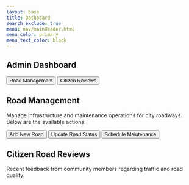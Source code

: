 ```yaml
---
layout: base
title: Dashboard
search_exclude: true
menu: nav/mainHeader.html
menu_color: primary
menu_text_color: black
---
```


<div class="flex min-h-screen bg-[{{site.colors.background}}]">
  <!-- Sidebar -->
  <aside class="w-64 bg-white border-r border-gray-200 p-6 shadow-lg">
    <h2 class="text-3xl font-semibold text-[{{site.colors.primary}}] mb-10">Admin Dashboard</h2>
    <nav class="flex flex-col space-y-4">
      <button
        class="text-left px-5 py-3 bg-[{{site.colors.secondary}}] hover:bg-[{{site.colors.secondary-hover}}] text-white font-semibold rounded-md shadow-md transition-all"
        onclick="showSection('road-management')"
      >
        Road Management
      </button>
      <button
        class="text-left px-5 py-3 bg-[{{site.colors.secondary}}] hover:bg-[{{site.colors.secondary-hover}}] text-white font-semibold rounded-md shadow-md transition-all"
        onclick="showSection('resident-reviews')"
      >
        Citizen Reviews
      </button>
    </nav>
  </aside>

  <!-- Main Content -->
  <main class="flex-1 p-10 overflow-y-auto bg-[{{site.colors.background}}]">
    <!-- Road Management Section -->
    <section id="road-management" class="hidden">
      <h2 class="text-4xl font-semibold text-[{{site.colors.secondary}}] mb-6">Road Management</h2>
      <p class="text-lg text-gray-600 mb-8">Manage infrastructure and maintenance operations for city roadways. Below are the available actions.</p>
      <div class="flex flex-wrap gap-8 justify-start">
        <button class="w-full md:w-[300px] px-6 py-4 bg-[{{site.colors.primary}}] hover:bg-[{{site.colors.primary-hover}}] text-white font-semibold rounded-lg shadow-lg transition-all transform hover:scale-105">
          Add New Road
        </button>
        <button class="w-full md:w-[300px] px-6 py-4 bg-[{{site.colors.accent.green}}] hover:bg-[{{site.colors.accent.green-hover}}] text-white font-semibold rounded-lg shadow-lg transition-all transform hover:scale-105">
          Update Road Status
        </button>
        <button class="w-full md:w-[300px] px-6 py-4 bg-[{{site.colors.red}}] hover:bg-[{{site.colors.red-hover}}] text-white font-semibold rounded-lg shadow-lg transition-all transform hover:scale-105">
          Schedule Maintenance
        </button>
      </div>
    </section>
    <section id="resident-reviews" class="hidden">
      <h2 class="text-4xl font-semibold text-[{{site.colors.secondary}}] mb-6">Citizen Road Reviews</h2>
      <p class="text-lg text-gray-600 mb-8">Recent feedback from community members regarding traffic and road quality.</p>
      <div id="reviews-section" class="space-y-6 max-h-[700px] overflow-y-auto pr-6">
        <!-- Reviews will be inserted here dynamically -->
      </div>
    </section>
  </main>
</div>

<script>
  const reviews = [
    {
      comment: "I love driving on this road!",
      road: "Rancho Bernardo Road",
      rating: 5,
      author: "Jackson"
    },
    {
      comment: "Light takes too long to turn green.",
      road: "Rancho Bernardo Road",
      rating: 3,
      author: "Wyatt"
    },
    {
      comment: "Too many people speeding!",
      road: "Rancho Bernardo Road",
      rating: 4,
      author: "Vincent"
    },
    {
      comment: "My car feels slow on all these roads.",
      road: "Camino Del Norte",
      rating: 1,
      author: "Aranya"
    },
    {
      comment: "I take this road everyday when I go to study AP Chem!",
      road: "Rancho Bernardo Road",
      rating: 5,
      author: "Nolan"
    },
    {
      comment: "My sister drives me on this road to school and there is always traffic!",
      road: "Camino Del Norte",
      rating: 2,
      author: "Brandon"
    },
    {
      comment: "I drive my lambo here!",
      road: "Rancho Bernardo Road",
      rating: 5,
      author: "Trevor"
    }
  ];

 function renderReviews() {
     const reviewsList = document.getElementById('reviews-section');
     reviewsList.innerHTML = ''; // Clear existing reviews

     reviews.forEach(review => {
         const reviewElement = document.createElement('div');
         reviewElement.classList.add('bg-white', 'p-6', 'rounded-xl', 'border', 'border-gray-200', 'mb-4');

         // Road Name
         const roadname = document.createElement('p');
         roadname.classList.add('text-[{{site.colors.secondary}}]', 'font-extrabold', 'text-xl');
         roadname.textContent = review.road;
         reviewElement.appendChild(roadname);

         // Review Comment
         const comment = document.createElement('p');
         comment.classList.add('text-gray-800', 'italic', 'text-lg', 'mb-3');
         comment.textContent = review.comment;
         reviewElement.appendChild(comment);

         // Author
         const author = document.createElement('p');
         author.classList.add('text-sm', 'text-gray-500', 'text-right');
         author.textContent = `— ${review.author}`;
         reviewElement.appendChild(author);

         reviewsList.appendChild(reviewElement);
     });
 }

  // Show the appropriate section
  function showSection(sectionId) {
    document.getElementById("road-management").classList.add("hidden");
    document.getElementById("resident-reviews").classList.add("hidden");
    document.getElementById(sectionId).classList.remove("hidden");
  }

  // Show road management by default
  showSection("road-management");

  // Initial render of reviews
  renderReviews();
</script>
